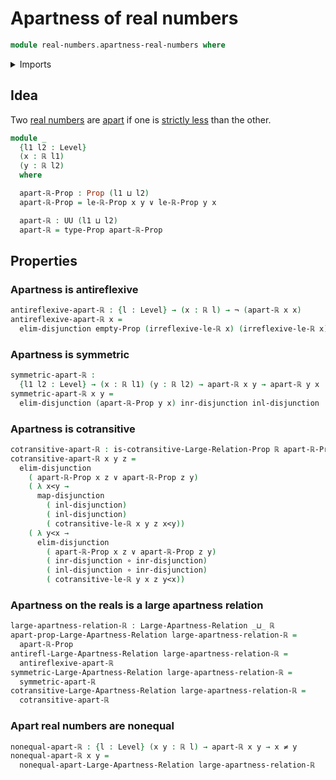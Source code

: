 # Apartness of real numbers

```agda
module real-numbers.apartness-real-numbers where
```

<details><summary>Imports</summary>

```agda
open import foundation.apartness-relations
open import foundation.disjunction
open import foundation.empty-types
open import foundation.function-types
open import foundation.functoriality-disjunction
open import foundation.identity-types
open import foundation.large-apartness-relations
open import foundation.large-binary-relations
open import foundation.negated-equality
open import foundation.negation
open import foundation.propositions
open import foundation.transport-along-identifications
open import foundation.universe-levels

open import real-numbers.dedekind-real-numbers
open import real-numbers.strict-inequality-real-numbers
```

</details>

## Idea

Two [real numbers](real-numbers.dedekind-real-numbers.md) are
[apart](foundation.large-apartness-relations.md) if one is
[strictly less](real-numbers.strict-inequality-real-numbers.md) than the other.

```agda
module _
  {l1 l2 : Level}
  (x : ℝ l1)
  (y : ℝ l2)
  where

  apart-ℝ-Prop : Prop (l1 ⊔ l2)
  apart-ℝ-Prop = le-ℝ-Prop x y ∨ le-ℝ-Prop y x

  apart-ℝ : UU (l1 ⊔ l2)
  apart-ℝ = type-Prop apart-ℝ-Prop
```

## Properties

### Apartness is antireflexive

```agda
antireflexive-apart-ℝ : {l : Level} → (x : ℝ l) → ¬ (apart-ℝ x x)
antireflexive-apart-ℝ x =
  elim-disjunction empty-Prop (irreflexive-le-ℝ x) (irreflexive-le-ℝ x)
```

### Apartness is symmetric

```agda
symmetric-apart-ℝ :
  {l1 l2 : Level} → (x : ℝ l1) (y : ℝ l2) → apart-ℝ x y → apart-ℝ y x
symmetric-apart-ℝ x y =
  elim-disjunction (apart-ℝ-Prop y x) inr-disjunction inl-disjunction
```

### Apartness is cotransitive

```agda
cotransitive-apart-ℝ : is-cotransitive-Large-Relation-Prop ℝ apart-ℝ-Prop
cotransitive-apart-ℝ x y z =
  elim-disjunction
    ( apart-ℝ-Prop x z ∨ apart-ℝ-Prop z y)
    ( λ x<y →
      map-disjunction
        ( inl-disjunction)
        ( inl-disjunction)
        ( cotransitive-le-ℝ x y z x<y))
    ( λ y<x →
      elim-disjunction
        ( apart-ℝ-Prop x z ∨ apart-ℝ-Prop z y)
        ( inr-disjunction ∘ inr-disjunction)
        ( inl-disjunction ∘ inr-disjunction)
        ( cotransitive-le-ℝ y x z y<x))
```

### Apartness on the reals is a large apartness relation

```agda
large-apartness-relation-ℝ : Large-Apartness-Relation _⊔_ ℝ
apart-prop-Large-Apartness-Relation large-apartness-relation-ℝ =
  apart-ℝ-Prop
antirefl-Large-Apartness-Relation large-apartness-relation-ℝ =
  antireflexive-apart-ℝ
symmetric-Large-Apartness-Relation large-apartness-relation-ℝ =
  symmetric-apart-ℝ
cotransitive-Large-Apartness-Relation large-apartness-relation-ℝ =
  cotransitive-apart-ℝ
```

### Apart real numbers are nonequal

```agda
nonequal-apart-ℝ : {l : Level} (x y : ℝ l) → apart-ℝ x y → x ≠ y
nonequal-apart-ℝ x y =
  nonequal-apart-Large-Apartness-Relation large-apartness-relation-ℝ
```
